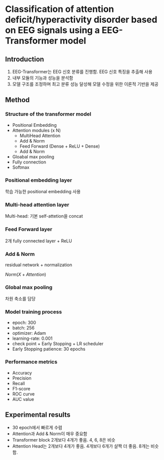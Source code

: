 # Classification of attention deficit/hyperactivity disorder based on EEG signals using a EEG-Transformer model

## Introduction

1. EEG-Transformer는 EEG 신호 분류를 진행함. EEG 신호 특징을 추출해 사용
2. 내부 모듈의 기능과 성능을 분석함
3. 모델 구조를 조정하며 최고 분류 성능 달성해 모델 수정을 위한 이론적 기반을 제공

## Method

### Structure of the transformer model

- Positional Embedding
- Attention modules (x N)
  - MultiHead Attention
  - Add & Norm
  - Feed Forward (Dense + ReLU + Dense)
  - Add & Norm
- Gloabal max pooling
- Fully connection
- Softmax

### Positional embedding layer

학습 가능한 positional embedding 사용

### Multi-head attention layer

Multi-head: 기본 self-attetion을 concat

### Feed Forward layer

2개 fully connected layer + ReLU

### Add & Norm

residual network + normalization

$Norm(X + Attention)$

### Global max pooling

차원 축소를 담당

### Model training process

- epoch: 300
- batch: 256
- optimizer: Adam
- learning-rate: 0.001
- check point + Early Stopping + LR scheduler
- Early Stopping patience: 30 epochs

### Performance metrics

- Accuracy
- Precision
- Recall
- F1-score
- ROC curve
- AUC value

## Experimental results

- 30 epoch에서 빠르게 수렴
- Attention과 Add & Norm이 매우 중요함
- Transformer block 2개보다 4개가 좋음. 4, 6, 8은 비슷
- Attention Head는 2개보다 4개가 좋음. 4개보다 6개가 살짝 더 좋음. 8개는 비슷함.
